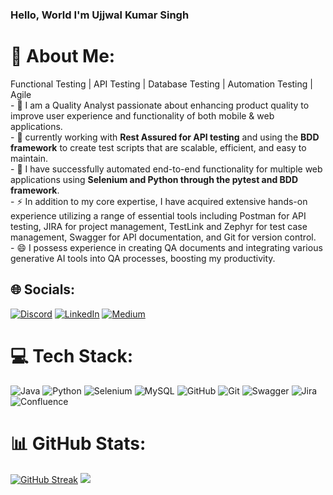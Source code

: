 ### Hello, World I'm Ujjwal Kumar Singh


# 💫 About Me:
  Functional Testing | API Testing | Database Testing | Automation Testing | Agile<br>  - 🔭 I am a Quality Analyst passionate about enhancing product quality to improve user experience and functionality of both mobile & web applications. <br>- 🌱 currently working with **Rest Assured for API testing** and using the **BDD framework** to create test scripts that are scalable, efficient, and easy to maintain. <br>- 💞️ I have successfully automated end-to-end functionality for multiple web applications using **Selenium and Python through the pytest and BDD framework**.<br>- ⚡ In addition to my core expertise, I have acquired extensive hands-on experience utilizing a range of essential tools including Postman for API testing, JIRA for project management, TestLink and Zephyr for test case management, Swagger for API documentation, and Git for version control. <br>- 😄 I possess experience in creating QA documents and integrating various generative AI tools into QA processes, boosting my productivity.


## 🌐 Socials:
[![Discord](https://img.shields.io/badge/Discord-%237289DA.svg?logo=discord&logoColor=white)](https://discord.com/channels/@angrybirdd) [![LinkedIn](https://img.shields.io/badge/LinkedIn-%230077B5.svg?logo=linkedin&logoColor=white)](https://www.linkedin.com/in/ujjwal-k-singh) [![Medium](https://img.shields.io/badge/Medium-12100E?logo=medium&logoColor=white)](https://medium.com/@thetestinginsight) 

# 💻 Tech Stack:
![Java](https://img.shields.io/badge/java-%23ED8B00.svg?style=for-the-badge&logo=openjdk&logoColor=white) ![Python](https://img.shields.io/badge/python-3670A0?style=for-the-badge&logo=python&logoColor=ffdd54) ![Selenium](https://img.shields.io/badge/selenium-%23172BF4.svg?style=for-the-badge&logo=selenium&logoColor=white) ![MySQL](https://img.shields.io/badge/mysql-4479A1.svg?style=for-the-badge&logo=mysql&logoColor=white) ![GitHub](https://img.shields.io/badge/github-%23121011.svg?style=for-the-badge&logo=github&logoColor=white) ![Git](https://img.shields.io/badge/git-%23F05033.svg?style=for-the-badge&logo=git&logoColor=white) ![Swagger](https://img.shields.io/badge/-Swagger-%23Clojure?style=for-the-badge&logo=swagger&logoColor=white) ![Jira](https://img.shields.io/badge/jira-%230A0FFF.svg?style=for-the-badge&logo=jira&logoColor=white) ![Confluence](https://img.shields.io/badge/confluence-%23172BF4.svg?style=for-the-badge&logo=confluence&logoColor=white)
# 📊 GitHub Stats:

[![GitHub Streak](https://github-readme-streak-stats.herokuapp.com/?user=automatealchemist&theme=onedark&hide_border=false&cachebuster=1)](https://github-readme-streak-stats.herokuapp.com/?user=automatealchemist&theme=onedark&hide_border=false)
![](https://github-readme-stats.vercel.app/api/top-langs/?username=automatealchemist&theme=onedark&hide_border=false&include_all_commits=true&count_private=false&layout=compact)




